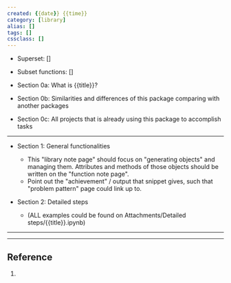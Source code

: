 ```yaml
---
created: {{date}} {{time}}
category: [library]
alias: []
tags: []
cssclass: []
---
```


- Superset: []
- Subset functions: []

- Section 0a: What is {{title}}? 

- Section 0b: Similarities and differences of this package comparing with another packages

- Section 0c: All projects that is already using this package to accomplish tasks

---

- Section 1: General functionalities
	- This "library note page" should focus on "generating objects" and managing them. Attributes and methods of those objects should be written on the "function note page".
	- Point out the "achievement" / output that snippet gives, such that "problem pattern" page could link up to.


- Section 2: Detailed steps
	- (ALL examples could be found on Attachments/Detailed steps/{{title}}.ipynb)


---



---
## Reference

1. 